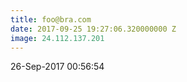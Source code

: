 ```yaml
---
title: foo@bra.com
date: 2017-09-25 19:27:06.320000000 Z
image: 24.112.137.201
---
```


26-Sep-2017 00:56:54